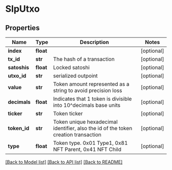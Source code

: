 # SlpUtxo

## Properties
Name | Type | Description | Notes
------------ | ------------- | ------------- | -------------
**index** | **float** |  | [optional] 
**tx_id** | **str** | The hash of a transaction | [optional] 
**satoshis** | **float** | Locked satoshi | [optional] 
**utxo_id** | **str** | serialized outpoint | [optional] 
**value** | **str** | Token amount represented as a string to avoid precision loss | [optional] 
**decimals** | **float** | Indicates that 1 token is divisible into 10^decimals base units | [optional] 
**ticker** | **str** | Token ticker | [optional] 
**token_id** | **str** | Token unique hexadecimal identifier, also the id of the token creation transaction | [optional] 
**type** | **float** | Token type. 0x01 Type1, 0x81 NFT Parent, 0x41 NFT Child | [optional] 

[[Back to Model list]](../README.md#documentation-for-models) [[Back to API list]](../README.md#documentation-for-api-endpoints) [[Back to README]](../README.md)


